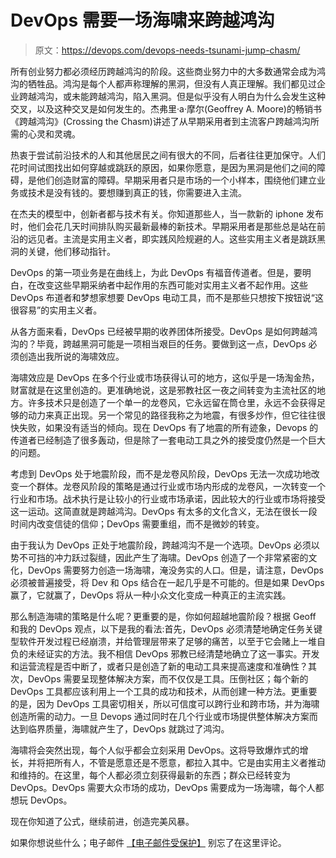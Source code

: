 # DevOps 需要一场海啸来跨越鸿沟

> 原文：<https://devops.com/devops-needs-tsunami-jump-chasm/>

所有创业努力都必须经历跨越鸿沟的阶段。这些商业努力中的大多数通常会成为鸿沟的牺牲品。鸿沟是每个人都声称理解的黑洞，但没有人真正理解。我们都见过企业跨越鸿沟，或未能跨越鸿沟，陷入黑洞。但是似乎没有人明白为什么会发生这种交叉，以及这种交叉是如何发生的。杰弗里·a·摩尔(Geoffrey A. Moore)的畅销书《跨越鸿沟》(Crossing the Chasm)讲述了从早期采用者到主流客户跨越鸿沟所需的心灵和灵魂。

热衷于尝试前沿技术的人和其他居民之间有很大的不同，后者往往更加保守。人们花时间试图找出如何穿越或跳跃的原因，如果你愿意，是因为黑洞是他们之间的障碍，是他们创造财富的障碍。早期采用者只是市场的一个小样本，围绕他们建立业务或技术是没有钱的。要想赚到真正的钱，你需要进入主流。

在杰夫的模型中，创新者都与技术有关。你知道那些人，当一款新的 iphone 发布时，他们会花几天时间排队购买最新最棒的新技术。早期采用者是那些总是站在前沿的远见者。主流是实用主义者，即实践风险规避的人。这些实用主义者是跳跃黑洞的关键，他们移动指针。

DevOps 的第一项业务是在曲线上，为此 DevOps 有福音传道者。但是，要明白，在改变这些早期采纳者中起作用的东西可能对实用主义者不起作用。这些 DevOps 布道者和梦想家想要 DevOps 电动工具，而不是那些只想按下按钮说“这很容易”的实用主义者。

从各方面来看，DevOps 已经被早期的收养团体所接受。DevOps 是如何跨越鸿沟的？毕竟，跨越黑洞可能是一项相当艰巨的任务。要做到这一点，DevOps 必须创造出我所说的海啸效应。

海啸效应是 DevOps 在多个行业或市场获得认可的地方，这似乎是一场淘金热，财富就是在这里创造的。更准确地说，这是邪教社区一夜之间转变为主流社区的地方。许多技术只是创造了一个单一的龙卷风，它永远留在筒仓里，永远不会获得足够的动力来真正出现。另一个常见的路径我称之为地震，有很多炒作，但它往往很快失败，如果没有适当的倾向。现在 DevOps 有了地震的所有迹象，Devops 的传道者已经制造了很多轰动，但是除了一套电动工具之外的接受度仍然是一个巨大的问题。

考虑到 DevOps 处于地震阶段，而不是龙卷风阶段，DevOps 无法一次成功地改变一个群体。龙卷风阶段的策略是通过行业或市场内形成的龙卷风，一次转变一个行业和市场。战术执行是让较小的行业或市场承诺，因此较大的行业或市场将接受这一运动。这简直就是跨越鸿沟。DevOps 有太多的文化含义，无法在很长一段时间内改变信徒的信仰；DevOps 需要重组，而不是微妙的转变。

由于我认为 DevOps 正处于地震阶段，跨越鸿沟不是一个选项。DevOps 必须以势不可挡的冲力跃过裂缝，因此产生了海啸。DevOps 创造了一个非常紧密的文化，DevOps 需要努力创造一场海啸，淹没务实的人口。但是，请注意，DevOps 必须被普遍接受，将 Dev 和 Ops 结合在一起几乎是不可能的。但是如果 DevOps 赢了，它就赢了，DevOps 将从一种小众文化变成一种真正的主流实践。

那么制造海啸的策略是什么呢？更重要的是，你如何超越地震阶段？根据 Geoff 和我的 DevOps 观点，以下是我的看法:首先，DevOps 必须清楚地确定任务关键型软件开发过程已经崩溃，并给管理层带来了足够的痛苦，以至于它会赌上一堆自负的未经证实的方法。我不相信 DevOps 邪教已经清楚地确立了这一事实。开发和运营流程是否中断了，或者只是创造了新的电动工具来提高速度和准确性？其次，DevOps 需要呈现整体解决方案，而不仅仅是工具。压倒社区；每个新的 DevOps 工具都应该利用上一个工具的成功和技术，从而创建一种方法。更重要的是，因为 DevOps 工具密切相关，所以可信度可以跨行业和跨市场，并为海啸创造所需的动力。一旦 Devops 通过同时在几个行业或市场提供整体解决方案而达到临界质量，海啸就产生了，DevOps 就跳过了鸿沟。

海啸将会突然出现，每个人似乎都会立刻采用 DevOps。这将导致爆炸式的增长，并将把所有人，不管是愿意还是不愿意，都拉入其中。它是由实用主义者推动和维持的。在这里，每个人都必须立刻获得最新的东西；群众已经转变为 DevOps。DevOps 需要大众市场的成功，DevOps 需要成为一场海啸，每个人都想玩 DevOps。

现在你知道了公式，继续前进，创造完美风暴。

如果你想说些什么；电子邮件 [【电子邮件受保护】](/cdn-cgi/l/email-protection#86f6e7f4ede3f4c6e2e3f0e9f6f5a8e5e9eb) 别忘了在这里评论。
